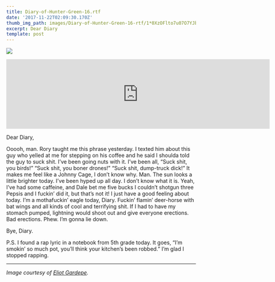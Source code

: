 ```yaml
---
title: Diary-of-Hunter-Green-16.rtf
date: '2017-11-22T02:09:30.170Z'
thumb_img_path: images/Diary-of-Hunter-Green-16-rtf/1*0XzOFlto7u07O7YJbi3AhQ.png
excerpt: Dear Diary
template: post
---
```

![](/images/Diary-of-Hunter-Green-16-rtf/1*0XzOFlto7u07O7YJbi3AhQ.png)

<iframe src="https://play.ht/embed/?article_url=https://medium.com/_p/diary-of-hunter-green-16-rtf-f8bb19be7080" width="700" height="185" frameborder="0" scrolling="no"></iframe>

Dear Diary,

Ooooh, man. Rory taught me this phrase yesterday. I texted him about this guy who yelled at me for stepping on his coffee and he said I shoulda told the guy to suck shit. I’ve been going nuts with it. I’ve been all, “Suck shit, you birds!” “Suck shit, you boner drones!” “Suck shit, dump-truck dick!” It makes me feel like a Johnny Cage, I don’t know why. Man. The sun looks a little brighter today. I’ve been hyped up all day. I don’t know what it is. Yeah, I’ve had some caffeine, and Dale bet me five bucks I couldn’t shotgun three Pepsis and I fuckin’ did it, but that’s not it! I just have a good feeling about today. I’m a mothafuckin’ eagle today, Diary. Fuckin’ flamin’ deer-horse with bat wings and all kinds of cool and terrifying shit. If I had to have my stomach pumped, lightning would shoot out and give everyone erections. Bad erections. Phew. I’m gonna lie down.

Bye, Diary.

P.S. I found a rap lyric in a notebook from 5th grade today. It goes, “I’m smokin’ so much pot, you’ll think your kitchen’s been robbed.” I’m glad I stopped rapping.

* * *

*Image courtesy of* [*Eliot Gardepe*](https://egardepe.itch.io/hypercard)*.*
